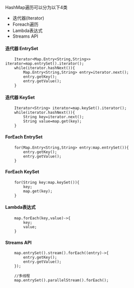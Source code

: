 HashMap遍历可以分为以下4类
* 迭代器(Iterator)
* Foreach遍历
* Lambda表达式
* Streams API

#### 迭代器 EntrySet
```
    Iterator<Map.Entry<String,String>> iterator=map.entrySet().iterator();
    while(iterator.hashNext()){
        Map.Entry<String,String> entry=iterator.next();
        entry.getKey();
        entry.getValue();
    }
```

#### 迭代器 KeySet
```
    Iterator<String> iterator=map.keySet().iterator();
    while(iterator.hashNext()){
        String key=iterator.next();
        String value=map.get(key);
    }
```

#### ForEach EntrySet
```
    for(Map.Entry<String,String> entry:map.entrySet()){
        entry.getKey();
        entry.getValue();
    }
```

#### ForEach KeySet
```
    for(String key:map.keySet()){
        key;
        map.get(key);
    }
```

#### Lambda表达式
```
    map.forEach(key,value)->{
        key;
        value;
    }

```

#### Streams API
```
    map.entrySet().stream().forEach((entry)->{
        entry.getKey();
        entry.getValue();
    });

    //多线程
    map.entrySet().parallelStream().forEach();
```